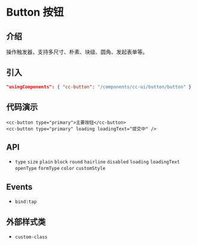 # Button 按钮

## 介绍
操作触发器，支持多尺寸、朴素、块级、圆角、发起表单等。

## 引入
```json
"usingComponents": { "cc-button": "/components/cc-ui/button/button" }
```

## 代码演示
```wxml
<cc-button type="primary">主要按钮</cc-button>
<cc-button type="primary" loading loadingText="提交中" />
```

## API
- `type` `size` `plain` `block` `round` `hairline` `disabled` `loading` `loadingText` `openType` `formType` `color` `customStyle`

## Events
- `bind:tap`

## 外部样式类
- `custom-class` 